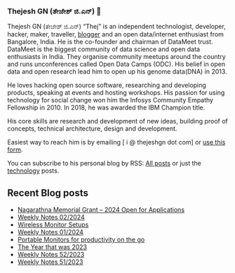 ### Thejesh GN (ತೇಜೇಶ್ ಜಿ.ಎನ್) 👋

Thejesh GN (ತೇಜೇಶ್ ಜಿ.ಎನ್) “Thej” is an independent technologist, developer, hacker, maker, traveller, [blogger](https://thejeshgn.com/) and an open data/internet enthusiast from Bangalore, India. He is the co-founder and chairman of DataMeet trust. DataMeet is the biggest community of data science and open data enthusiasts in India. They organise community meetups around the country and runs unconferences called Open Data Camps (ODC). His belief in open data and open research lead him to open up his genome data(DNA) in 2013.

He loves hacking open source software, researching and developing products, speaking at events and hosting workshops. His passion for using technology for social change won him the Infosys Community Empathy Fellowship in 2010. In 2018, he was awarded the IBM Champion title.

His core skills are research and development of new ideas, building proof of concepts, technical architecture, design and development.

Easiest way to reach him is by emailing [ i @ thejeshgn dot com] or [use this form](https://thejeshgn.com/contact/).

You can subscribe to his personal blog by RSS: [All posts](https://feeds.thejeshgn.com/thejeshgn) or just the [technology](https://feeds.thejeshgn.com/technology) posts.

## Recent Blog posts
<!-- BLOG-POST-LIST:START -->
- [Nagarathna Memorial Grant – 2024 Open for Applications](https://thejeshgn.com/2024/01/15/nagarathna-memorial-grant-2024-open-for-applications/)
- [Weekly Notes 02/2024](https://thejeshgn.com/2024/01/12/weekly-notes-02-2024/)
- [Wireless Monitor Setups](https://thejeshgn.com/2024/01/11/wireless-monitor-setups/)
- [Weekly Notes 01/2024](https://thejeshgn.com/2024/01/05/weekly-notes-01-2024/)
- [Portable Monitors for productivity on the go](https://thejeshgn.com/2024/01/04/portable-monitors-for-productivity-on-the-go/)
- [The Year that was 2023](https://thejeshgn.com/2023/12/31/the-year-that-was-2023/)
- [Weekly Notes 52/2023](https://thejeshgn.com/2023/12/29/weekly-notes-52-2023/)
- [Weekly Notes 51/2023](https://thejeshgn.com/2023/12/22/weekly-notes-51-2023/)
<!-- BLOG-POST-LIST:END -->
